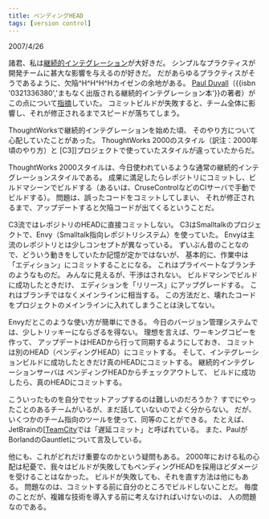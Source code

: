 ```yaml
---
title: ペンディングHEAD
tags: [version control]
---
```


2007/4/26



諸君、私は[継続的インテグレーション](http://www.objectclub.jp/community/XP-jp/xp_relate/cont-j)が大好きだ。
シンプルなプラクティスが開発チームに甚大な影響を与えるのが好きだ。
だがあらゆるプラクティスがそうであるように、欠陥^H^H^H^Hカイゼンの余地がある。
[Paul Duvall](http://www.testearly.com/category/duvall/)（{{isbn '0321336380','まもなく出版される継続的インテグレーション本'}}の著者）がこの点について[指摘](http://www.testearly.com/2007/04/25/the-future-of-continuous-integration/)していた。
コミットビルドが失敗すると、チーム全体に影響し、それが修正されるまでスピードが落ちてしまう。



ThoughtWorksで継続的インテグレーションを始めた頃、
そのやり方について心配していたことがあった。
ThoughtWorks 2000のスタイル（訳注：2000年頃のやり方）と
[C3]]プロジェクトで使っていたスタイルが違っていたからだ。



ThoughtWorks 2000スタイルは、今日使われているような通常の継続的インテグレーションスタイルである。
成果に満足したらレポジトリにコミットし、ビルドマシーンでビルドする（あるいは、CruseControlなどのCIサーバで手動でビルドする）。
問題は、誤ったコードをコミットしてしまい、
それが修正されるまで、アップデートすると欠陥コードが出てくるということだ。



C3流ではレポジトリのHEADに直接コミットしない。
C3はSmalltalkのプロジェクトで、Envy（Smalltalk指向レポジトリシステム）を使っていた。
Envyは主流のレポジトリとは少しコンセプトが異なっている。
ずいぶん昔のことなので、どういう動きをしていたか記憶が定かではないが、
基本的に、作業中は「エディション」にコミットすることになる。
これはプライベートなブランチのようなものだ。
みんなに見えるが、干渉はされない。
ビルドマシンでビルドに成功したときだけ、
エディションを「リリース」にアップグレードする。
これはブランチではなくメインラインに相当する。
この方法だと、壊れたコードをプロジェクトのメインラインに入れてしまうことは決してない。



Envyだとこのような使い方が簡単にできる。
今日のバージョン管理システムでは、少しトリッキーにならざるを得ない。
理想を言えば、ワーキングコピーを作って、
アップデートはHEADから行って同期するようにしておき、
コミットは別のHEAD（ペンディングHEAD）にコミットする。
そして、インテグレーションビルドに成功したときだけ真のHEADにコミットする。
継続的インテグレーションサーバは
ペンディングHEADからチェックアウトして、
ビルドに成功したら、真のHEADにコミットする。



こういったものを自分でセットアップするのは難しいのだろうか？
すでにやったことのあるチームがいるが、まだ話していないのでよく分からない。
だが、いくつかのチーム指向のツールを使って、同等のことができる。
たとえば、JetBrainの[[TeamCity](http://www.jetbrains.com/teamcity/)では「遅延コミット」と呼ばれている。
また、PaulがBorlandのGauntletについて言及している。



他にも、これがどれだけ重要なのかという疑問もある。
2000年における私の心配は杞憂で、我々はビルドが失敗してもペンディングHEADを採用ほどダメージを受けることはなかった。
ビルドが失敗しても、それを直す方法は他にもある。
問題なのは、コミットする前に自分のところでビルドしないことだ。
毎度のことだが、複雑な技術を導入する前に考えなければいけないのは、
人の問題なのである。
